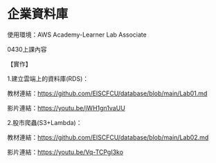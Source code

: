 # 企業資料庫
 
 使用環境：AWS Academy-Learner Lab Associate
 
 
 0430上課內容

 【實作】
 
 1.建立雲端上的資料庫(RDS)：
 
 教材連結：https://github.com/EISCFCU/database/blob/main/Lab01.md
 
 影片連結：https://youtu.be/jWH1gn1vaUU
 
 2.股市爬蟲(S3+Lambda)：
 
 教材連結：https://github.com/EISCFCU/database/blob/main/Lab02.md
 
 影片連結：https://youtu.be/Vq-TCPgI3ko
